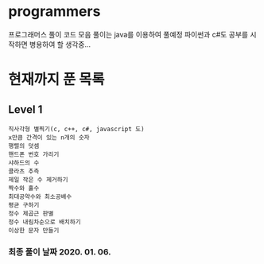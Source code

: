 # programmers
 프로그래머스 풀이 코드 모음
 풀이는 java를 이용하여 풀예정
 파이썬과 c#도 공부를 시작하면 병용하여 할 생각중...

# 현재까지 푼 목록
## Level 1
	직사각형 별찍기(c, c++, c#, javascript 도)
	x만큼 간격이 있는 n개의 숫자
	행렬의 덧셈
	핸드폰 번호 가리기
	샤하드의 수
	콜라츠 추측
	제일 작은 수 제거하기
	짝수와 홀수
	최대공약수와 최소공배수
	평균 구하기
	정수 제곱근 판별
	정수 내림차순으로 배치하기
	이상한 문자 만들기


### 최종 풀이 날짜 2020. 01. 06.
